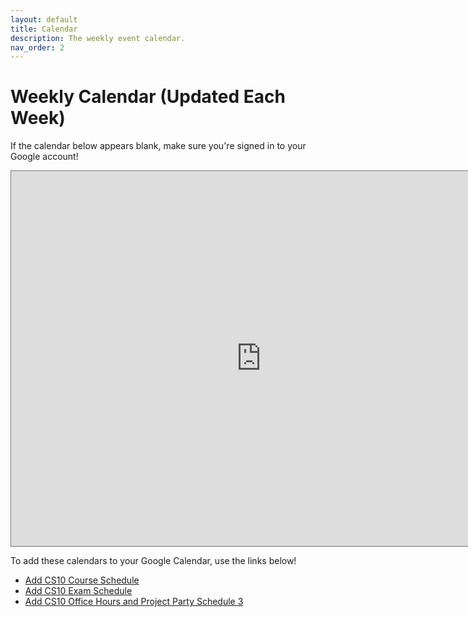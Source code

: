 ```yaml
---
layout: default
title: Calendar
description: The weekly event calendar.
nav_order: 2
---
```


# Weekly Calendar (Updated Each Week)

<p>If the calendar below appears blank, make sure you're signed in to your Google account!</p>

<iframe 
  src="https://calendar.google.com/calendar/embed?
       src=c_4972bd02f410795b9e51e9efe801f67afac642014bf52ecd31eca42a70c80a28@group.calendar.google.com&
       src=c_9e27514860cf6f0c821ec71c5023cf0d8bb70155340a182752666cb4bfec0417@group.calendar.google.com&
       src=c_94c8bd6e6c4ddbca139c743e3cdf7c27d6da5a7f3ae8452d9452d4e6ca72ea88@group.calendar.google.com&
       mode=WEEK&ctz=America/Los_Angeles&color=%23D81B60&color=%239E69AF&color=%238E24AA" 
  style="border:solid 1px #777" 
  width="800" 
  height="600" 
  frameborder="0" 
  scrolling="no">
</iframe>

<p>To add these calendars to your Google Calendar, use the links below!</p>

<ul>
  <li><a href="https://calendar.google.com/calendar/u/0?cid=c_4972bd02f410795b9e51e9efe801f67afac642014bf52ecd31eca42a70c80a28@group.calendar.google.com" target="_blank">Add CS10 Course Schedule</a></li>
  <li><a href="https://calendar.google.com/calendar/u/0?cid=c_9e27514860cf6f0c821ec71c5023cf0d8bb70155340a182752666cb4bfec0417@group.calendar.google.com" target="_blank">Add CS10 Exam Schedule</a></li>
  <li><a href="https://calendar.google.com/calendar/u/0?cid=c_94c8bd6e6c4ddbca139c743e3cdf7c27d6da5a7f3ae8452d9452d4e6ca72ea88@group.calendar.google.com" target="_blank">Add CS10 Office Hours and Project Party Schedule 3</a></li>
</ul>


